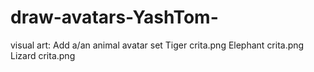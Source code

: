 # draw-avatars-YashTom-
visual art: Add a/an animal avatar set
Tiger crita.png
Elephant crita.png
Lizard crita.png
